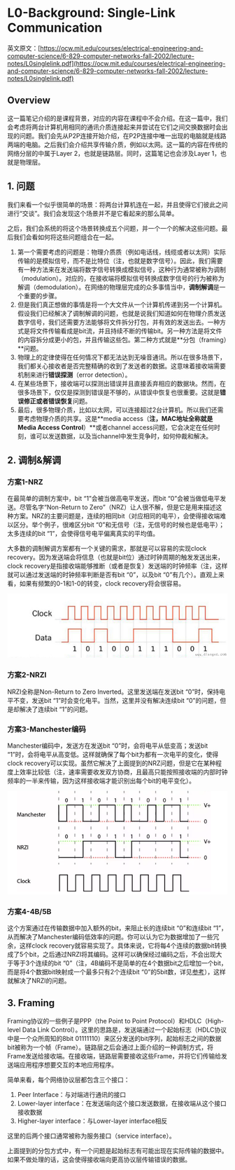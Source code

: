 # L0-Background: Single-Link Communication

英文原文：[https://ocw.mit.edu/courses/electrical-engineering-and-computer-science/6-829-computer-networks-fall-2002/lecture-notes/L0singlelink.pdf](https://ocw.mit.edu/courses/electrical-engineering-and-computer-science/6-829-computer-networks-fall-2002/lecture-notes/L0singlelink.pdf)

## Overview

这一篇笔记介绍的是课程背景，对应的内容在课程中不会介绍。在这一篇中，我们会考虑将两台计算机用相同的通讯介质连接起来并尝试在它们之间交换数据时会出现的问题。我们会先从P2P连接开始介绍，在P2P连接中唯一出现的电脑就是线路两端的电脑。之后我们会介绍共享传输介质，例如以太网。这一篇的内容在传统的网络分层的中属于Layer 2，也就是链路层。同时，这篇笔记也会涉及Layer 1，也就是物理层。

## 1. 问题

我们来看一个似乎很简单的场景：将两台计算机连在一起，并且使得它们彼此之间进行“交谈”。我们会发现这个场景并不是它看起来的那么简单。

之后，我们会系统的将这个场景转换成五个问题，并一个一个的解决这些问题。最后我们会看如何将这些问题组合在一起。

1. 第一个需要考虑的问题是：物理介质质（例如电话线，线缆或者以太网）实际传输的是模拟信号，而不是比特位（注，也就是数字信号）。因此，我们需要有一种方法来在发送端将数字信号转换成模拟信号，这种行为通常被称为调制（modulation）。对应的，在接收端将模拟信号转换成数字信号的行为被称为解调（demodulation）。在网络的物理层完成的众多事情当中，**调制解调**是一个重要的步骤。
2. 但是我们真正想做的事情是将一个大文件从一个计算机传递到另一个计算机。假设我们已经解决了调制解调的问题，也就是说我们知道如何在物理介质发送数字信号，我们还需要方法能够将文件拆分打包，并有效的发送出去。一种方式是将文件传输看成是bit流，并且持续不断的传输bit。另一种方法是将文件的内容拆分成更小的包，并且传输这些包。第二种方式就是**分包（framing）**问题。
3. 物理上的定律使得在任何情况下都无法达到无噪音通讯。所以在很多场景下，我们都关心接收者是否完整精确的收到了发送者的数据。这意味着接收端需要机制来进行**错误探测**（error detection）。
4. 在某些场景下，接收端可以探测出错误并且直接丢弃相应的数据块。然而，在很多场景下，仅仅是探测到错误是不够的，从错误中恢复也很重要。这就是**错误修正或者错误恢复**问题。
5. 最后，很多物理介质，比如以太网，可以连接超过2台计算机。所以我们还需要考虑物理介质的共享。这是**media access（**注，MAC地址全称就是Media Access Control**）**或者channel access问题，它会决定在任何时刻，谁可以发送数据，以及当channel中发生竞争时，如何仲裁和解决。

## 2. 调制&解调

### 方案1-NRZ

在最简单的调制方案中，bit “1”会被当做高电平发送，而bit “0”会被当做低电平发送。尽管名字“Non-Return to Zero”（NRZ）让人很不解，但是它是用来描述这种方案。NRZ的主要问题是，连续的相同bit（对应相同的电平），会使得接收端难以区分。举个例子，很难区分bit “0”和无信号（注，无信号的时候也是低电平）；太多连续的bit “1”，会使得信号电平偏离真实的平均值。

大多数的调制解调方案都有一个关键的需求，那就是可以容易的实现clock recovery。因为发送端会将信息（也就是bit位）通过时钟周期的触发发送出来，clock recovery是指接收端能够推断（或者是恢复）发送端的时钟频率（注，这样就可以通过发送端的时钟频率判断是否有bit “0”，以及bit “0”有几个）。直观上来看，如果有频繁的0-1和1-0的转变，clock recovery将会很容易。

![](<.gitbook/assets/image (2).png>)

### 方案2-NRZI

NRZI全称是Non-Return to Zero Inverted。这里发送端在发送bit “0”时，保持电平不变，发送bit “1”时会变化电平。当然，这里并没有解决连续bit “0”的问题，但是却解决了连续bit “1”的问题。

### 方案3-Manchester编码

Manchester编码中，发送方在发送bit “0”时，会将电平从低变高；发送bit “1”时，会将电平从高变低。这样就确保了每个bit为都有一次电平的变化，使得clock recovery可以实现。虽然它解决了上面提到的NRZ问题，但是它在某种程度上效率比较低（注，速率需要收发双方协商，且最高只能按照接收端的内部时钟频率的一半来传输，因为这样接收端才能识别出每个bit的电平变化）。

![](<.gitbook/assets/image (4).png>)

### 方案4-4B/5B

这个方案通过在传输数据中加入额外的bit，来阻止长的连续bit “0”和连续bit “1”，从而解决了Manchester编码低效率的问题。你可以认为它为数据增加了一些冗余，这样clock recovery就容易实现了。具体来说，它将每4个连续的数据bit转换成了5个bit，之后通过NRZI将其编码。这样可以确保经过编码之后，不会出现大于等于3个连续的bit “0”（注，4B编码不是简单的在4个数据bit之后增加一个bit，而是将4个数据bit映射成一个最多只有2个连续bit “0”的5bit数，详见[参考](https://erg.abdn.ac.uk/users/gorry/course/phy-pages/4b5b.html)），这样就解决了NRZI的问题。

## 3. Framing

Framing协议的一些例子是PPP（the Point to Point Protocol）和HDLC（High-level Data Link Control）。这里的思路是，发送端通过一个起始标志（HDLC协议中是一个众所周知的8bit 01111110）来区分发送的bit序列，起始标志之间的数据bit被称为一个帧（Frame）。链路层之后会通过上面介绍的一种调制方式，将Frame发送给接收端。在接收端，链路层需要接收这些Frame，并将它们传输给发送端应用程序想要交互的本地应用程序。

简单来看，每个网络协议层都包含三个接口：

1. Peer Interface：与对端进行通讯的接口
2. Lower-layer interface：在发送端向这个接口发送数据，在接收端从这个接口接收数据
3. Higher-layer interface：与Lower-layer interface相反

这里的后两个接口通常被称为服务接口（service interface）。

上面提到的分包方式中，有一个问题是起始标志有可能出现在实际传输的数据中。如果不做处理的话，这会使得接收端向更高协议层传输错误的数据。
